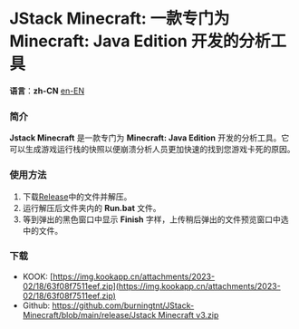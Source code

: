 JStack Minecraft: 一款专门为 Minecraft: Java Edition 开发的分析工具
=================

**语言**：**zh-CN** [en-EN](https://github.com/burningtnt/JStack-Minecraft/blob/main/README.md)

### 简介
**Jstack Minecraft** 是一款专门为 **Minecraft: Java Edition** 开发的分析工具。它可以生成游戏运行栈的快照以便崩溃分析人员更加快速的找到您游戏卡死的原因。

### 使用方法
1. 下载[Release](https://github.com/burningtnt/JStack-Minecraft/releases)中的文件并解压。
2. 运行解压后文件夹内的 **Run.bat** 文件。
3. 等到弹出的黑色窗口中显示 **Finish** 字样，上传稍后弹出的文件预览窗口中选中的文件。

### 下载
* KOOK: [https://img.kookapp.cn/attachments/2023-02/18/63f08f7511eef.zip](https://img.kookapp.cn/attachments/2023-02/18/63f08f7511eef.zip)
* Github: [https://github.com/burningtnt/JStack-Minecraft/blob/main/release/Jstack Minecraft v3.zip](https://github.com/burningtnt/JStack-Minecraft/blob/main/release/Jstack%20Minecraft%20v3.zip)
